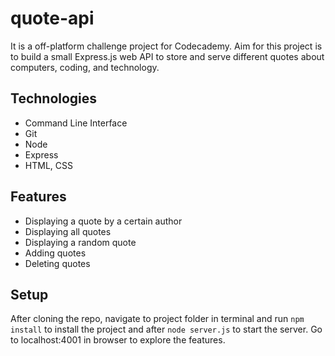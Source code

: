 # quote-api

It is a off-platform challenge project for Codecademy. Aim for this project is to build a small Express.js web API to store and serve different quotes about computers, coding, and technology.

## Technologies
- Command Line Interface
- Git
- Node
- Express
- HTML, CSS

## Features
- Displaying a quote by a certain author
- Displaying all quotes
- Displaying a random quote
- Adding quotes
- Deleting quotes

## Setup
 After cloning the repo, navigate to project folder in terminal and run `npm install` to install the project and after `node server.js` to start the server. Go to localhost:4001 in browser to explore the features.